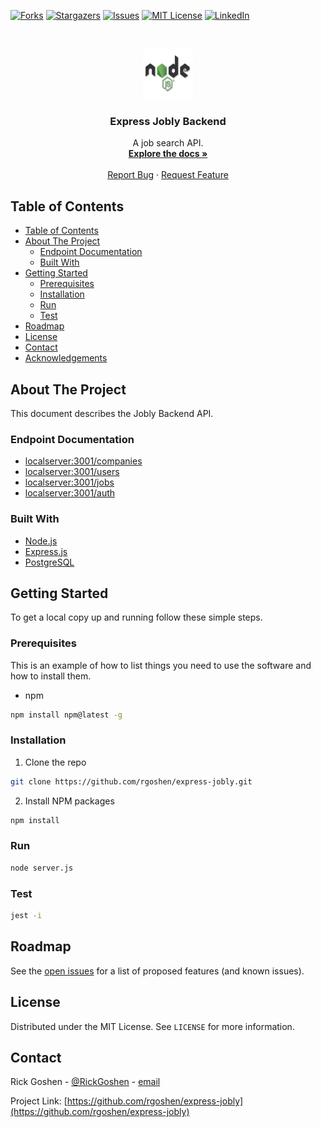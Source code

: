 <!-- PROJECT SHIELDS -->
<!--
*** I'm using markdown "reference style" links for readability.
*** Reference links are enclosed in brackets [ ] instead of parentheses ( ).
*** See the bottom of this document for the declaration of the reference variables
*** for contributors-url, forks-url, etc. This is an optional, concise syntax you may use.
*** https://www.markdownguide.org/basic-syntax/#reference-style-links
-->

[![Forks][forks-shield]][forks-url]
[![Stargazers][stars-shield]][stars-url]
[![Issues][issues-shield]][issues-url]
[![MIT License][license-shield]][license-url]
[![LinkedIn][linkedin-shield]][linkedin-url]

<!-- PROJECT LOGO -->
<br />
<p align="center">
  <a href="https://github.com/rgoshen/express-jobly">
    <img src="images/nodejs.png" alt="Logo" width="80" height="80">
  </a>

  <h3 align="center">Express Jobly Backend</h3>

  <p align="center">
    A job search API.
    <br />
    <a href="https://github.com/rgoshen/express-jobly"><strong>Explore the docs »</strong></a>
    <br />
    <br />
    <a href="https://github.com/rgoshen/express-jobly/issues">Report Bug</a>
    ·
    <a href="https://github.com/rgoshen/express-jobly/issues">Request Feature</a>
  </p>
</p>

<!-- TABLE OF CONTENTS -->

## Table of Contents

- [Table of Contents](#table-of-contents)
- [About The Project](#about-the-project)
  - [Endpoint Documentation](#endpoint-documentation)
  - [Built With](#built-with)
- [Getting Started](#getting-started)
  - [Prerequisites](#prerequisites)
  - [Installation](#installation)
  - [Run](#run)
  - [Test](#test)
- [Roadmap](#roadmap)
- [License](#license)
- [Contact](#contact)
- [Acknowledgements](#acknowledgements)

<!-- ABOUT THE PROJECT -->

## About The Project

This document describes the Jobly Backend API.

### Endpoint Documentation

- [localserver:3001/companies](https://documenter.getpostman.com/view/11782425/TzeRqqK4)
- [localserver:3001/users](https://documenter.getpostman.com/view/11782425/TzeRqqK3)
- [localserver:3001/jobs](https://documenter.getpostman.com/view/11782425/TzeRqqK2)
- [localserver:3001/auth](https://documenter.getpostman.com/view/11782425/TzeRqqK1#intro)

### Built With

- [Node.js](https://nodejs.org/en/)
- [Express.js](https://expressjs.com/)
- [PostgreSQL](https://www.postgresql.org/)

<!-- GETTING STARTED -->

## Getting Started

To get a local copy up and running follow these simple steps.

### Prerequisites

This is an example of how to list things you need to use the software and how to install them.

- npm

```sh
npm install npm@latest -g
```

### Installation

1. Clone the repo

```sh
git clone https://github.com/rgoshen/express-jobly.git
```

2. Install NPM packages

```sh
npm install
```

### Run

```sh
node server.js
```

### Test

```sh
jest -i
```

<!-- USAGE EXAMPLES -->

<!-- ## Usage

Use this space to show useful examples of how a project can be used. Additional screenshots, code examples and demos work well in this space. You may also link to more resources.

_For more examples, please refer to the [Documentation](https://example.com)_ -->

<!-- ROADMAP -->

## Roadmap

See the [open issues](https://github.com/rgoshen/express-jobly/issues) for a list of proposed features (and known issues).

<!-- LICENSE -->

## License

Distributed under the MIT License. See `LICENSE` for more information.

<!-- CONTACT -->

## Contact

Rick Goshen - [@RickGoshen](https://twitter.com/RickGoshen) - [email](mailto:rick.goshen@gmail.com)

Project Link: [https://github.com/rgoshen/express-jobly](https://github.com/rgoshen/express-jobly)

<!-- MARKDOWN LINKS & IMAGES -->
<!-- https://www.markdownguide.org/basic-syntax/#reference-style-links -->

[forks-shield]: https://img.shields.io/github/forks/rgoshen/express-jobly
[forks-url]: https://github.com/rgoshen/repo/network/members
[stars-shield]: https://img.shields.io/github/stars/rgoshen/express-jobly
[stars-url]: https://github.com/rgoshen/express-jobly/stargazers
[issues-shield]: https://img.shields.io/github/issues/rgoshen/express-jobly
[issues-url]: https://github.com/rgoshen/express-jobly/issues
[license-shield]: https://img.shields.io/github/license/rgoshen/express-jobly
[license-url]: https://github.com/rgoshen/express-jobly/blob/master/LICENSE.txt
[linkedin-shield]: https://img.shields.io/badge/-LinkedIn-black.svg?style=flat-square&logo=linkedin&colorB=555
[linkedin-url]: https://linkedin.com/in/rickgoshen

